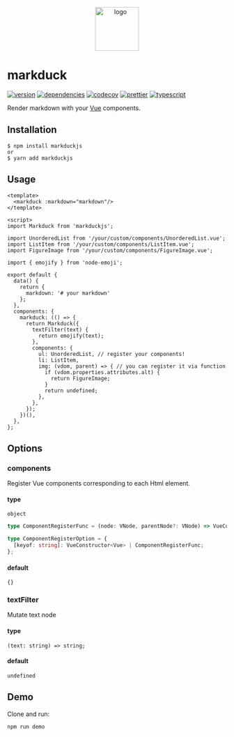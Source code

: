 <div align="center">
  <img src="./assets/logo.png" alt="logo" title="logo" width="100px">
</div>

# markduck

[![version](https://img.shields.io/npm/v/markduckjs.svg)](https://www.npmjs.com/package/markduckjs)
[![dependencies](https://david-dm.org/ymmooot/markduckjs/status.svg)](https://david-dm.org/ymmooot/markduckjs)
[![codecov](https://codecov.io/gh/ymmooot/markduck/branch/master/graph/badge.svg)](https://codecov.io/gh/ymmooot/markduck)
[![prettier](https://img.shields.io/badge/code_style-prettier-ff69b4.svg?style=shield)](https://github.com/prettier/prettier)
[![typescript](https://camo.githubusercontent.com/832d01092b0e822178475741271b049a2e27df13/68747470733a2f2f62616467656e2e6e65742f62616467652f2d2f547970655363726970742f626c75653f69636f6e3d74797065736372697074266c6162656c)](https://www.typescriptlang.org/docs/home.html)

Render markdown with your [Vue](https://github.com/vuejs/vue) components.

## Installation

```
$ npm install markduckjs
or
$ yarn add markduckjs
```

## Usage

```vue
<template>
  <markduck :markdown="markdown"/>
</template>

<script>
import Markduck from 'markduckjs';

import UnorderedList from '/your/custom/components/UnorderedList.vue';
import ListItem from '/your/custom/components/ListItem.vue';
import FigureImage from '/your/custom/components/FigureImage.vue';

import { emojify } from 'node-emoji';

export default {
  data() {
    return {
      markdown: '# your markdown'
    };
  },
  components: {
    markduck: (() => {
      return Markduck({
        textFilter(text) {
          return emojify(text);
        },
        components: {
          ul: UnorderedList, // register your components!
          li: ListItem,
          img: (vdom, parent) => { // you can register it via function
            if (vdom.properties.attributes.alt) {
              return FigureImage;
            }
            return undefined;
          },
        },
      });
    })(),
  },
};
```

## Options

### components

Register Vue components corresponding to each Html element.

#### type

`object`

```ts
type ComponentRegisterFunc = (node: VNode, parentNode?: VNode) => VueConstructor<Vue> | undefined;

type ComponentRegisterOption = {
  [keyof: string]: VueConstructor<Vue> | ComponentRegisterFunc;
};
```

#### default

`{}`

### textFilter

Mutate text node

#### type

`(text: string) => string;`

#### default

`undefined`

## Demo

Clone and run:

```bash
npm run demo
```
